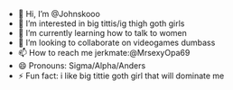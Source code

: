 - 👋 Hi, I’m @Johnskooo
- 👀 I’m interested in big tittis/ig thigh goth girls
- 🌱 I’m currently learning how to talk to women
- 💞️ I’m looking to collaborate on videogames dumbass
- 📫 How to reach me jerkmate:@MrsexyOpa69
- 😄 Pronouns: Sigma/Alpha/Anders
- ⚡ Fun fact: i like big tittie goth girl that will dominate me

<!---
Johnskooo/Johnskooo is a ✨ special ✨ repository because its `README.md` (this file) appears on your GitHub profile.
You can click the Preview link to take a look at your changes.
--->
